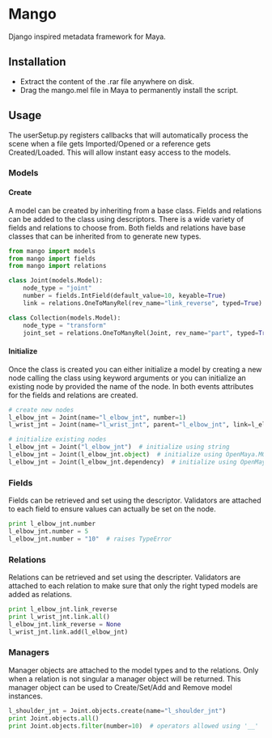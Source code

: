 # Mango

Django inspired metadata framework for Maya.

## Installation

* Extract the content of the .rar file anywhere on disk.
* Drag the mango.mel file in Maya to permanently install the script.

## Usage

The userSetup.py registers callbacks that will automatically process the scene
when a file gets Imported/Opened or a reference gets Created/Loaded. This will
allow instant easy access to the models.

### Models

#### Create

A model can be created by inheriting from a base class. Fields and relations
can be added to the class using descriptors. There is a wide variety of
fields and relations to choose from. Both fields and relations have base
classes that can be inherited from to generate new types.

```python
from mango import models
from mango import fields
from mango import relations

class Joint(models.Model):
    node_type = "joint"
    number = fields.IntField(default_value=10, keyable=True)
    link = relations.OneToManyRel(rev_name="link_reverse", typed=True)

class Collection(models.Model):
    node_type = "transform"
    joint_set = relations.OneToManyRel(Joint, rev_name="part", typed=True)
```

#### Initialize

Once the class is created you can either initialize a model by creating a
new node calling the class using keyword arguments or you can initialize an
existing node by provided the name of the node. In both events attributes for
the fields and relations are created.

```python
# create new nodes
l_elbow_jnt = Joint(name="l_elbow_jnt", number=1)
l_wrist_jnt = Joint(name="l_wrist_jnt", parent="l_elbow_jnt", link=l_elbow_jnt)

# initialize existing nodes
l_elbow_jnt = Joint("l_elbow_jnt")  # initialize using string
l_elbow_jnt = Joint(l_elbow_jnt.object)  # initialize using OpenMaya.MObject
l_elbow_jnt = Joint(l_elbow_jnt.dependency)  # initialize using OpenMaya.MFnDependencyNode
```

### Fields

Fields can be retrieved and set using the descriptor. Validators are attached
to each field to ensure values can actually be set on the node.

```python
print l_elbow_jnt.number
l_elbow_jnt.number = 5
l_elbow_jnt.number = "10"  # raises TypeError
```

### Relations

Relations can be retrieved and set using the descripter. Validators are
attached to each relation to make sure that only the right typed models are
added as relations.

```python
print l_elbow_jnt.link_reverse
print l_wrist_jnt.link.all()
l_elbow_jnt.link_reverse = None
l_wrist_jnt.link.add(l_elbow_jnt)
```

### Managers

Manager objects are attached to the model types and to the relations. Only
when a relation is not singular a manager object will be returned. This
manager object can be used to Create/Set/Add and Remove model instances.

```python
l_shoulder_jnt = Joint.objects.create(name="l_shoulder_jnt")
print Joint.objects.all()
print Joint.objects.filter(number=10)  # operators allowed using '__'
```